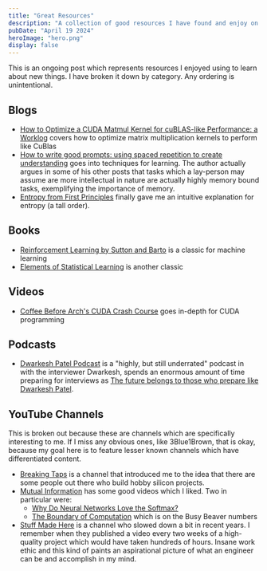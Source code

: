 ```yaml
---
title: "Great Resources"
description: "A collection of good resources I have found and enjoy on the internet. An ongoing project"
pubDate: "April 19 2024"
heroImage: "hero.png"
display: false
---
```


This is an ongoing post which represents resources I enjoyed using to learn about new things. I have broken it down by category. Any ordering is unintentional.

## Blogs

- [How to Optimize a CUDA Matmul Kernel for cuBLAS-like Performance: a Worklog](https://siboehm.com/articles/22/CUDA-MMM) covers how to optimize matrix multiplication kernels to perform like CuBlas
- [How to write good prompts: using spaced repetition to create understanding](https://andymatuschak.org/prompts/) goes into techniques for learning. The author actually argues in some of his other posts that tasks which a lay-person may assume are more intellectual in nature are actually highly memory bound tasks, exemplifying the importance of memory.
- [Entropy from First Principles](https://www.nathom.dev/blog/entropy/) finally gave me an intuitive explanation for entropy (a tall order).

## Books

- [Reinforcement Learning by Sutton and Barto](https://www.andrew.cmu.edu/course/10-703/textbook/BartoSutton.pdf) is a classic for machine learning
- [Elements of Statistical Learning](https://www.google.com/search?q=elements+of+statistical+learning&oq=Elements+of+Statistical+Learning) is another classic

## Videos

- [Coffee Before Arch's CUDA Crash Course](https://www.youtube.com/watch?v=cuCWbztXk4Y&list=PLxNPSjHT5qvu4Q2UElj3HUCh2lpSooQWo) goes in-depth for CUDA programming

## Podcasts

- [Dwarkesh Patel Podcast](https://www.dwarkeshpatel.com/podcast) is a "highly, but still underrated" podcast in with the interviewer Dwarkesh, spends an enormous amount of time preparing for interviews as [The future belongs to those who prepare like Dwarkesh Patel](https://meridian.mercury.com/dwarkesh-patel/).

## YouTube Channels

This is broken out because these are channels which are specifically interesting to me. If I miss any obvious ones, like 3Blue1Brown, that is okay, because my goal here is to feature lesser known channels which have differentiated content.

- [Breaking Taps](https://www.youtube.com/@BreakingTaps) is a channel that introduced me to the idea that there are some people out there who build hobby silicon projects.
- [Mutual Information](https://www.youtube.com/@Mutual_Information) has some good videos which I liked. Two in particular were:
  - [Why Do Neural Networks Love the Softmax?](https://www.youtube.com/watch?v=p-6wUOXaVqs)
  - [The Boundary of Computation](https://www.youtube.com/watch?v=kmAc1nDizu0&t=101s) which is on the Busy Beaver numbers
- [Stuff Made Here](https://www.youtube.com/c/StuffMadeHere) is a channel who slowed down a bit in recent years. I remember when they published a video every two weeks of a high-quality project which would have taken hundreds of hours. Insane work ethic and this kind of paints an aspirational picture of what an engineer can be and accomplish in my mind.
